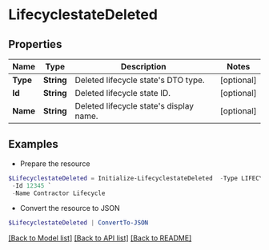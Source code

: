 # LifecyclestateDeleted
## Properties

Name | Type | Description | Notes
------------ | ------------- | ------------- | -------------
**Type** | **String** | Deleted lifecycle state&#39;s DTO type. | [optional] 
**Id** | **String** | Deleted lifecycle state ID. | [optional] 
**Name** | **String** | Deleted lifecycle state&#39;s display name. | [optional] 

## Examples

- Prepare the resource
```powershell
$LifecyclestateDeleted = Initialize-LifecyclestateDeleted  -Type LIFECYCLE_STATE `
 -Id 12345 `
 -Name Contractor Lifecycle
```

- Convert the resource to JSON
```powershell
$LifecyclestateDeleted | ConvertTo-JSON
```

[[Back to Model list]](../README.md#documentation-for-models) [[Back to API list]](../README.md#documentation-for-api-endpoints) [[Back to README]](../README.md)

